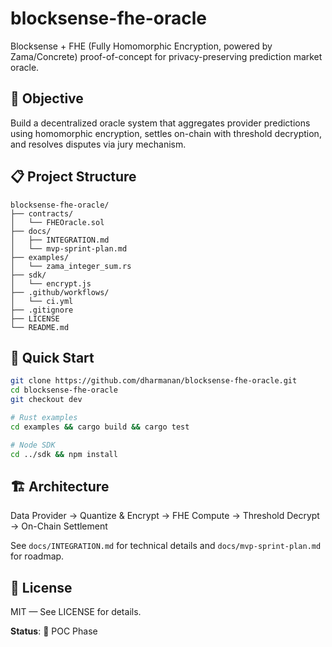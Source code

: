 # blocksense-fhe-oracle

Blocksense + FHE (Fully Homomorphic Encryption, powered by Zama/Concrete) proof-of-concept for privacy-preserving prediction market oracle.

## 🎯 Objective

Build a decentralized oracle system that aggregates provider predictions using homomorphic encryption, settles on-chain with threshold decryption, and resolves disputes via jury mechanism.

## 📋 Project Structure

```
blocksense-fhe-oracle/
├── contracts/
│   └── FHEOracle.sol
├── docs/
│   ├── INTEGRATION.md
│   └── mvp-sprint-plan.md
├── examples/
│   └── zama_integer_sum.rs
├── sdk/
│   └── encrypt.js
├── .github/workflows/
│   └── ci.yml
├── .gitignore
├── LICENSE
└── README.md
```

## 🚀 Quick Start

```bash
git clone https://github.com/dharmanan/blocksense-fhe-oracle.git
cd blocksense-fhe-oracle
git checkout dev

# Rust examples
cd examples && cargo build && cargo test

# Node SDK
cd ../sdk && npm install
```

## 🏗️ Architecture

Data Provider → Quantize & Encrypt → FHE Compute → Threshold Decrypt → On-Chain Settlement

See `docs/INTEGRATION.md` for technical details and `docs/mvp-sprint-plan.md` for roadmap.

## 📝 License

MIT — See LICENSE for details.

**Status**: 🚧 POC Phase

